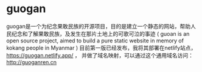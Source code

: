 # guogan
guogan是一个为纪念果敢民族的开源项目，目的是建立一个静态的网站，帮助人民纪念和了解果敢民族，及发生在那片土地上的可歌可泣的事迹 ( guoan is an open source project, aimed to build a pure static website in memory of kokang people in Myanmar )
目前第一版已经发布，我将其部署在netlify站点，https://guogan.netlify.app/  ， 
并做了域名映射，可以通过这个通用域名访问：http://guoganren.cn
